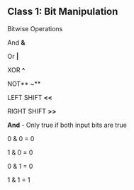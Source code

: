 ## Class 1: Bit Manipulation



Bitwise Operations 

And **&** 

Or **\|**

XOR **^**

NOT** ~**

LEFT SHIFT **&lt;&lt;**

RIGHT SHIFT **&gt;&gt;**



**And** - Only true if both input bits are true 

0 & 0 = 0

1 & 0 = 0

0 & 1 = 0

1 & 1 = 1

